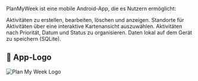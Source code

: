 PlanMyWeek ist eine mobile Android-App, die es Nutzern ermöglicht:

Aktivitäten zu erstellen, bearbeiten, löschen und anzeigen.
Standorte für Aktivitäten über eine interaktive Kartenansicht auszuwählen.
Aktivitäten nach Priorität, Datum und Status zu organisieren.
Daten lokal auf dem Gerät zu speichern (SQLite).


## 📱 App-Logo

![Plan My Week Logo](https://github.com/Habeb12/PlanMyWeek/blob/master/WhatsApp%20Bild%2005.01.2025%20bei%2016.47.24.jpeg)
